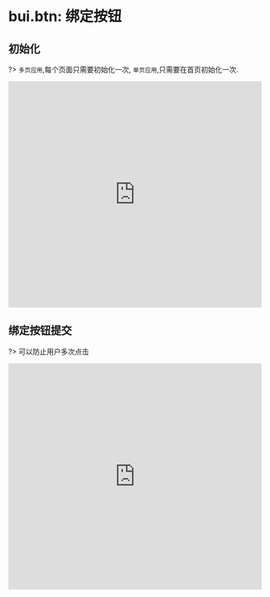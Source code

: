 # bui.btn: 绑定按钮


## 初始化

?> `多页应用`,每个页面只需要初始化一次, `单页应用`,只需要在首页初始化一次.

<iframe width="100%" height="450" src="https://jshare.com.cn/easybui/tMCLiz/share/js,html,css,result" allowfullscreen="allowfullscreen" frameborder="0"></iframe>

## 绑定按钮提交

?> 可以防止用户多次点击

<iframe width="100%" height="450" src="https://jshare.com.cn/easybui/tMCLiz/1/share/js,html,css,result" allowfullscreen="allowfullscreen" frameborder="0"></iframe>